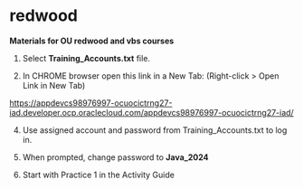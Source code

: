 # redwood
**Materials for OU redwood and vbs courses**

1. Select **Training_Accounts.txt** file.

2. In CHROME browser open this link in a New Tab: (Right-click > Open Link in New Tab)
   
https://appdevcs98976997-ocuocictrng27-iad.developer.ocp.oraclecloud.com/appdevcs98976997-ocuocictrng27-iad/


4. Use assigned account and password from Training_Accounts.txt to log in. 

5. When prompted, change password to **Java_2024**
   
6. Start with Practice 1 in the Activity Guide 


